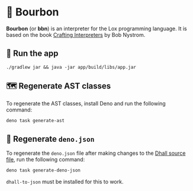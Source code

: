 # 🥃 Bourbon

**Bourbon** (or **bbn**) is an interpreter for the Lox programming language. It is based on the book
[Crafting Interpreters](https://craftinginterpreters.com/) by Bob Nystrom.

## 🦆 Run the app

```
./gradlew jar && java -jar app/build/libs/app.jar
```

## 🗺️ Regenerate AST classes

To regenerate the AST classes, install Deno and run the following command:

```bash
deno task generate-ast
```

## 🔧 Regenerate `deno.json`

To regenerate the `deno.json` file after making changes to the [Dhall source file](./deno.dhall), run the following
command:

```bash
deno task generate-deno-json
```

`dhall-to-json` must be installed for this to work.
